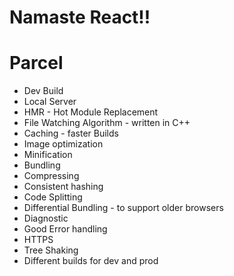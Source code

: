# Namaste React!!

# Parcel
- Dev Build
- Local Server
- HMR - Hot Module Replacement
- File Watching Algorithm - written in C++
- Caching - faster Builds
- Image optimization
- Minification
- Bundling
- Compressing
- Consistent hashing
- Code Splitting
- Differential Bundling - to support older browsers 
- Diagnostic
- Good Error handling 
- HTTPS
- Tree Shaking
- Different builds for dev and prod


